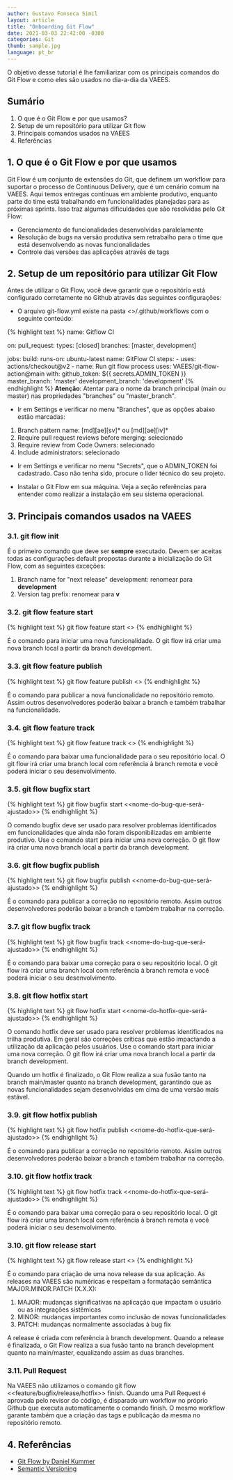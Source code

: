 ```yaml
---
author: Gustavo Fonseca Simil
layout: article
title: "Onboarding Git Flow"
date: 2021-03-03 22:42:00 -0300 
categories: Git
thumb: sample.jpg
language: pt_br
---
```


O objetivo desse tutorial é lhe familiarizar com os principais comandos do Git Flow e como eles são usados no dia-a-dia da VAEES.

## Sumário

1. O que é o Git Flow e por que usamos?
2. Setup de um repositório para utilizar Git flow
3. Principais comandos usados na VAEES
4. Referências

## 1. O que é o Git Flow e por que usamos

Git Flow é um conjunto de extensões do Git, que definem um workflow para suportar o processo de Continuous Delivery, que é um cenário comum na VAEES. Aqui temos entregas contínuas em ambiente produtivo, enquanto parte do time está trabalhando em funcionalidades planejadas para as próximas sprints. Isso traz algumas dificuldades que são resolvidas pelo Git Flow:

- Gerenciamento de funcionalidades desenvolvidas paralelamente
- Resolução de bugs na versão produtiva sem retrabalho para o time que está desenvolvendo as novas funcionalidades
- Controle das versões das aplicações através de tags

## 2. Setup de um repositório para utilizar Git Flow

Antes de utilizar o Git Flow, você deve garantir que o repositório está configurado corretamente no Github através das seguintes configurações:

- O arquivo git-flow.yml existe na pasta <<seu projeto>>/.github/workflows com o seguinte conteúdo:

{% highlight text %}
name: Gitflow CI

on: 
  pull_request:
    types: [closed]
    branches: [master, development]

jobs:
  build:
    runs-on: ubuntu-latest
    name: GitFlow CI
    steps:
      - uses: actions/checkout@v2
      - name: Run git flow process
        uses: VAEES/git-flow-action@main
        with:
          github_token: ${{ secrets.ADMIN_TOKEN }}
          master_branch: 'master'
          development_branch: 'development'
{% endhighlight %}
**Atenção**: Atentar para o nome da branch principal (main ou master) nas propriedades "branches" ou "master_branch".

- Ir em Settings e verificar no menu "Branches", que as opções abaixo estão marcadas:

1. Branch pattern name: [md][ae][sv]* ou [md][ae][iv]*
2. Require pull request reviews before merging: selecionado
3. Require review from Code Owners: selecionado
4. Include administrators: selecionado 

- Ir em Settings e verificar no menu "Secrets", que o ADMIN_TOKEN foi cadastrado. Caso não tenha sido, procure o líder técnico do seu projeto.

- Instalar o Git Flow em sua máquina. Veja a seção referências para entender como realizar a instalação em seu sistema operacional.

## 3. Principais comandos usados na VAEES

### 3.1. git flow init

É o primeiro comando que deve ser **sempre** executado. Devem ser aceitas todas as configurações default propostas durante a inicialização do Git Flow, com as seguintes exceções:

1. Branch name for "next release" development: renomear para **development**
2. Version tag prefix: renomear para **v**

### 3.2. git flow feature start

{% highlight text %}
git flow feature start <<nome-da-funcionalidade>>
{% endhighlight %}

É o comando para iniciar uma nova funcionalidade. O git flow irá criar uma nova branch local a partir da branch development.

### 3.3. git flow feature publish

{% highlight text %}
git flow feature publish <<nome-da-funcionalidade>>
{% endhighlight %}

É o comando para publicar a nova funcionalidade no repositório remoto. Assim outros desenvolvedores poderão baixar a branch e também trabalhar na funcionalidade.

### 3.4. git flow feature track

{% highlight text %}
git flow feature track <<nome-da-funcionalidade>>
{% endhighlight %}

É o comando para baixar uma funcionalidade para o seu repositório local. O git flow irá criar uma branch local com referência à branch remota e você poderá iniciar o seu desenvolvimento.

### 3.5. git flow bugfix start

{% highlight text %}
git flow bugfix start <<nome-do-bug-que-será-ajustado>>
{% endhighlight %}

O comando bugfix deve ser usado para resolver problemas identificados em funcionalidades que ainda não foram disponibilizadas em ambiente produtivo. Use o comando start para iniciar uma nova correção. O git flow irá criar uma nova branch local a partir da branch development.

### 3.6. git flow bugfix publish

{% highlight text %}
git flow bugfix publish <<nome-do-bug-que-será-ajustado>>
{% endhighlight %}

É o comando para publicar a correção no repositório remoto. Assim outros desenvolvedores poderão baixar a branch e também trabalhar na correção.

### 3.7. git flow bugfix track

{% highlight text %}
git flow bugfix track <<nome-do-bug-que-será-ajustado>>
{% endhighlight %}

É o comando para baixar uma correção para o seu repositório local. O git flow irá criar uma branch local com referência à branch remota e você poderá iniciar o seu desenvolvimento.

### 3.8. git flow hotfix start

{% highlight text %}
git flow hotfix start <<nome-do-hotfix-que-será-ajustado>>
{% endhighlight %}

O comando hotfix deve ser usado para resolver problemas identificados na trilha produtiva. Em geral são correções críticas que estão impactando a utilização da aplicação pelos usuários. Use o comando start para iniciar uma nova correção. O git flow irá criar uma nova branch local a partir da branch development.

Quando um hotfix é finalizado, o Git Flow realiza a sua fusão tanto na branch main/master quanto na branch development, garantindo que as novas funcionalidades sejam desenvolvidas em cima de uma versão mais estável.

### 3.9. git flow hotfix publish

{% highlight text %}
git flow hotfix publish <<nome-do-hotfix-que-será-ajustado>>
{% endhighlight %}

É o comando para publicar a correção no repositório remoto. Assim outros desenvolvedores poderão baixar a branch e também trabalhar na correção.

### 3.10. git flow hotfix track

{% highlight text %}
git flow hotfix track <<nome-do-hotfix-que-será-ajustado>>
{% endhighlight %}

É o comando para baixar uma correção para o seu repositório local. O git flow irá criar uma branch local com referência à branch remota e você poderá iniciar o seu desenvolvimento.

### 3.10. git flow release start

{% highlight text %}
git flow release start <<numero-da-release>>
{% endhighlight %}

É o comando para criação de uma nova release da sua aplicação. As releases na VAEES são numéricas e respeitam a formatação semântica MAJOR.MINOR.PATCH (X.X.X):
1. MAJOR: mudanças significativas na aplicação que impactam o usuário ou as integrações sistêmicas
2. MINOR: mudanças importantes como inclusão de novas funcionalidades
3. PATCH: mudanças normalmente associadas à bug fix

A release é criada com referência à branch development. Quando a release é finalizada, o Git Flow realiza a sua fusão tanto na branch development quanto na main/master, equalizando assim as duas branches.

### 3.11. Pull Request

Na VAEES não utilizamos o comando git flow <<feature/bugfix/release/hotfix>> finish. Quando uma Pull Request é aprovada pelo revisor do código, é disparado um workflow no próprio Github que executa automaticamente o comando finish. O mesmo workflow garante também que a criação das tags e publicação da mesma no repositório remoto.

## 4. Referências

- [Git Flow by Daniel Kummer](https://danielkummer.github.io/git-flow-cheatsheet/)
- [Semantic Versioning](https://semver.org/)

